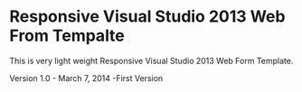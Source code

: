 Responsive Visual Studio 2013 Web From Tempalte
===============================================

This is very light weight Responsive Visual Studio 2013 Web Form Template.

Version 1.0 - March 7, 2014
-First Version
